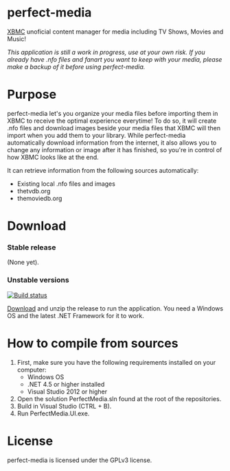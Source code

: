 perfect-media
=============

[XBMC](http://www.xbmc.org) unoficial content manager for media including TV Shows, Movies and Music!

_This application is still a work in progress, use at your own risk. If you already have .nfo files and fanart you want to keep with your media, please make a backup of it before using perfect-media._

# Purpose

perfect-media let's you organize your media files before importing them in XBMC to receive the optimal experience everytime! To do so, it will create .nfo files and download images beside your media files that XBMC will then import when you add them to your library. While perfect-media automatically download information from the internet, it also allows you to change any information or image after it has finished, so you're in control of how XBMC looks like at the end.

It can retrieve information from the following sources automatically:
- Existing local .nfo files and images
- thetvdb.org
- themoviedb.org

# Download

### Stable release

(None yet).

### Unstable versions

[![Build status](https://ci.appveyor.com/api/projects/status/29x50udv8hwl118u/branch/master)](https://ci.appveyor.com/project/hamstercat/perfect-media/branch/master)

[Download](https://ci.appveyor.com/project/hamstercat/perfect-media/branch/master/artifacts) and unzip the release to run the application. You need a Windows OS and the latest .NET Framework for it to work.

# How to compile from sources

1. First, make sure you have the following requirements installed on your computer:
    - Windows OS
    - .NET 4.5 or higher installed
    - Visual Studio 2012 or higher
2. Open the solution PerfectMedia.sln found at the root of the repositories.
3. Build in Visual Studio (CTRL + B).
4. Run PerfectMedia.UI.exe.

# License

perfect-media is licensed under the GPLv3 license.

